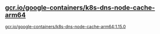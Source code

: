 
[gcr.io/google-containers/k8s-dns-node-cache-arm64](https://hub.docker.com/r/anjia0532/google-containers.k8s-dns-node-cache-arm64/tags/)
-----


[gcr.io/google-containers/k8s-dns-node-cache-arm64:1.15.0](https://hub.docker.com/r/anjia0532/google-containers.k8s-dns-node-cache-arm64/tags/)


